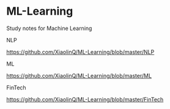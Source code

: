 # ML-Learning
Study notes for Machine Learning

NLP

https://github.com/XiaolinQ/ML-Learning/blob/master/NLP

ML

https://github.com/XiaolinQ/ML-Learning/blob/master/ML

FinTech

https://github.com/XiaolinQ/ML-Learning/blob/master/FinTech
